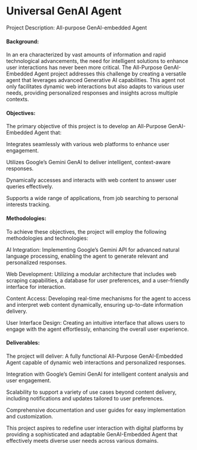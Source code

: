 # Universal GenAI Agent

Project Description: All-purpose GenAI-embedded Agent
#### Background:
In an era characterized by vast amounts of information and rapid technological advancements, the need for intelligent solutions to enhance user interactions has never been more critical. The All-Purpose GenAI-Embedded Agent project addresses this challenge by creating a versatile agent that leverages advanced Generative AI capabilities. This agent not only facilitates dynamic web interactions but also adapts to various user needs, providing personalized responses and insights across multiple contexts.

#### Objectives:
The primary objective of this project is to develop an All-Purpose GenAI-Embedded Agent that:

Integrates seamlessly with various web platforms to enhance user engagement.

Utilizes Google’s Gemini GenAI to deliver intelligent, context-aware responses.

Dynamically accesses and interacts with web content to answer user queries effectively.

Supports a wide range of applications, from job searching to personal interests tracking.

#### Methodologies:
To achieve these objectives, the project will employ the following methodologies and technologies:

AI Integration: Implementing Google’s Gemini API for advanced natural language processing, enabling the agent to generate relevant and personalized responses.

Web Development: Utilizing a modular architecture that includes web scraping capabilities, a database for user preferences, and a user-friendly interface for interaction.

Content Access: Developing real-time mechanisms for the agent to access and interpret web content dynamically, ensuring up-to-date information delivery.

User Interface Design: Creating an intuitive interface that allows users to engage with the agent effortlessly, enhancing the overall user experience.

#### Deliverables:
The project will deliver:
A fully functional All-Purpose GenAI-Embedded Agent capable of dynamic web interactions and personalized responses.

Integration with Google’s Gemini GenAI for intelligent content analysis and user engagement.

Scalability to support a variety of use cases beyond content delivery, including notifications and updates tailored to user preferences.

Comprehensive documentation and user guides for easy implementation and customization.

This project aspires to redefine user interaction with digital platforms by providing a sophisticated and adaptable GenAI-Embedded Agent that effectively meets diverse user needs across various domains.

